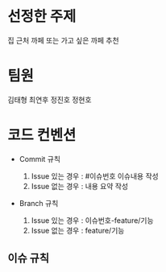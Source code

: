 # 선정한 주제
집 근처 까페 또는 가고 싶은 까페 추천

# 팀원
김태형 최연후 정진호 정현호 

# 코드 컨벤션
  * Commit 규칙
    1. Issue 있는 경우 : #이슈번호 이슈내용 작성
    2. Issue 없는 경우 : 내용 요약 작성

  * Branch 규칙
    1. Issue 있는 경우 : 이슈번호-feature/기능
    2. Issue 없는 경우 : feature/기능

## 이슈 규칙